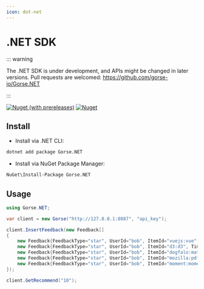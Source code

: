 ```yaml
---
icon: dot-net
---
```

# .NET SDK

::: warning

The .NET SDK is under development, and APIs might be changed in later versions. Pull requests are welcomed: https://github.com/gorse-io/Gorse.NET

:::

[![Nuget (with prereleases)](https://img.shields.io/nuget/vpre/Gorse.NET)](https://www.nuget.org/packages/Gorse.NET/)
[![Nuget](https://img.shields.io/nuget/dt/Gorse.NET)](https://www.nuget.org/packages/Gorse.NET/)

## Install

- Install via .NET CLI:

```bash
dotnet add package Gorse.NET
```

- Install via NuGet Package Manager:

```bash
NuGet\Install-Package Gorse.NET
```

## Usage

```cs
using Gorse.NET;

var client = new Gorse("http://127.0.0.1:8087", "api_key");

client.InsertFeedback(new Feedback[]
{
    new Feedback{FeedbackType="star", UserId="bob", ItemId="vuejs:vue", Timestamp="2022-02-24"},
    new Feedback{FeedbackType="star", UserId="bob", ItemId="d3:d3", Timestamp="2022-02-25"},
    new Feedback{FeedbackType="star", UserId="bob", ItemId="dogfalo:materialize", Timestamp="2022-02-26"},
    new Feedback{FeedbackType="star", UserId="bob", ItemId="mozilla:pdf.js", Timestamp="2022-02-27"},
    new Feedback{FeedbackType="star", UserId="bob", ItemId="moment:moment", Timestamp="2022-02-28"},
});

client.GetRecommend("10");
```
